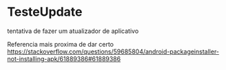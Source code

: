 # TesteUpdate
tentativa de fazer um atualizador de aplicativo

Referencia mais proxima de dar certo
https://stackoverflow.com/questions/59685804/android-packageinstaller-not-installing-apk/61889386#61889386
